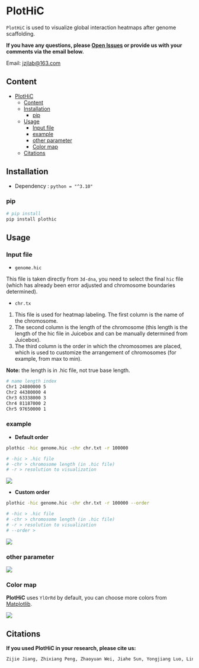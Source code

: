 # PlotHiC

`PlotHiC`  is used to visualize global interaction heatmaps after genome scaffolding.

**If you have any questions, please [Open Issues](https://github.com/Jwindler/PlotHiC/issues/new) or provide us with your comments via the email below.**

Email: [jzjlab@163.com](mailto:jzjlab@163.com)



## Content 


- [PlotHiC](#plothic)
  - [Content](#content)
  - [Installation](#installation)
    - [pip](#pip)
  - [Usage](#usage)
    - [Input file](#input-file)
    - [example](#example)
    - [other parameter](#other-parameter)
    - [Color map](#color-map)
  - [Citations](#citations)





## Installation

- Dependency : `python = "^3.10"`

### pip

```bash
# pip install 
pip install plothic

```



## Usage

### Input file

- `genome.hic`

This file is taken directly from `3d-dna`, you need to select the final `hic` file (which has already been error adjusted and chromosome boundaries determined).



- `chr.tx`

1. This file is used for heatmap labeling. The first column is the name of the chromosome.
2. The second column is the length of the chromosome (this length is the length of the hic file in Juicebox and can be manually determined from Juicebox). 
3. The third column is the order in which the chromosomes are placed, which is used to customize the arrangement of chromosomes (for example, from max to min).

**Note:** the length is in .hic file, not true base length.

```sh
# name length index
Chr1 24800000 5
Chr2 44380000 4
Chr3 63338000 3
Chr4 81187000 2
Chr5 97650000 1
```



### example

- **Default order**

```sh
plothic -hic genome.hic -chr chr.txt -r 100000

# -hic > .hic file 
# -chr > chromosome length (in .hic file)
# -r > resolution to visualization
```

![](https://s2.loli.net/2024/12/30/RaTqyHziYbFJDOM.png)



- **Custom order**

```sh
plothic -hic genome.hic -chr chr.txt -r 100000 --order

# -hic > .hic file 
# -chr > chromosome length (in .hic file)
# -r > resolution to visualization
# --order > 
```

![](https://s2.loli.net/2024/12/30/Dbu6Wmjq9zUK8dG.png)



### other parameter

![](https://s2.loli.net/2024/11/18/dmuXrbsB9DRhlyt.png)



### Color map

**PlotHiC** uses `YlOrRd` by default, you can choose more colors from [Matplotlib](https://matplotlib.org/stable/users/explain/colors/colormaps.html).

![](https://s2.loli.net/2024/11/13/MYZe56Vy2BT1tDp.png)



## Citations

**If you used PlotHiC in your research, please cite us:**

```sh
Zijie Jiang, Zhixiang Peng, Zhaoyuan Wei, Jiahe Sun, Yongjiang Luo, Lingzi Bie, Guoqing Zhang, Yi Wang, A deep learning-based method enables the automatic and accurate assembly of chromosome-level genomes, Nucleic Acids Research, 2024;, gkae789, https://doi.org/10.1093/nar/gkae789
```
